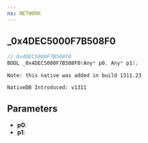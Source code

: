```yaml
---
ns: NETWORK
---
```

## _0x4DEC5000F7B508F0

```c
// 0x4DEC5000F7B508F0
BOOL _0x4DEC5000F7B508F0(Any* p0, Any* p1);
```

```
Note: this native was added in build 1311.23

NativeDB Introduced: v1311
```

## Parameters
* **p0**:
* **p1**:

